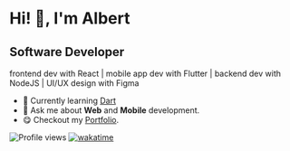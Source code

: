 # Hi! 👋, I'm **Albert**

## **Software Developer**

frontend dev with React | mobile app dev with Flutter | backend dev with NodeJS | UI/UX design with Figma

 
- 🌱 Currently learning [Dart](https://dart.dev/)
- 💬 Ask me about **Web** and **Mobile** development.
- :yum: Checkout my [Portfolio](https://albertferdinand-35269.web.app/). 
 

![Profile views](https://gpvc.arturio.dev/albizzy ) [![wakatime](https://wakatime.com/badge/user/3cfa813f-8a26-40a1-a461-4f6b1698a8e0.svg)](https://wakatime.com/@3cfa813f-8a26-40a1-a461-4f6b1698a8e0)  


